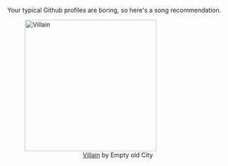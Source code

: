 Your typical Github profiles are boring, so here's a song recommendation.
<figure><img width="300" height="300" src="https://i.scdn.co/image/ab67616d0000b273fa0f7becb4eacf4d1053796a" alt="Villain" /><figcaption align="center"><a href="https://open.spotify.com/track/1VEojRrlewrmJ5Zxv8H195" target="_blank">Villain</a> by Empty old City</figcaption></figure>
